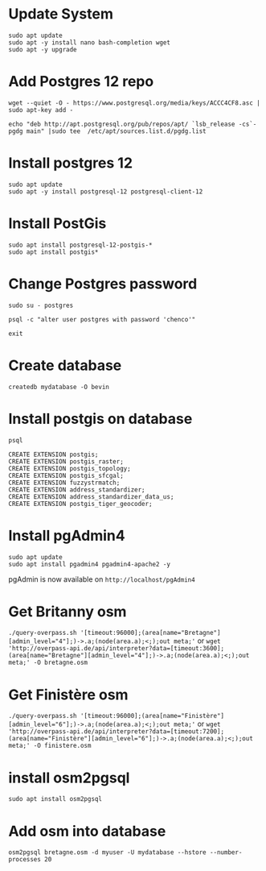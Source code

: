 # Update System

```
sudo apt update
sudo apt -y install nano bash-completion wget
sudo apt -y upgrade
```

# Add Postgres 12 repo

```
wget --quiet -O - https://www.postgresql.org/media/keys/ACCC4CF8.asc | sudo apt-key add -

echo "deb http://apt.postgresql.org/pub/repos/apt/ `lsb_release -cs`-pgdg main" |sudo tee  /etc/apt/sources.list.d/pgdg.list
```

# Install postgres 12

```
sudo apt update
sudo apt -y install postgresql-12 postgresql-client-12
```

# Install PostGis

```
sudo apt install postgresql-12-postgis-*
sudo apt install postgis*
```

# Change Postgres password

```sudo su - postgres```

```psql -c "alter user postgres with password 'chenco'"```

```exit```

# Create database

```createdb mydatabase -O bevin```

# Install postgis on database

```psql```

```
CREATE EXTENSION postgis; 
CREATE EXTENSION postgis_raster;
CREATE EXTENSION postgis_topology;
CREATE EXTENSION postgis_sfcgal;
CREATE EXTENSION fuzzystrmatch;
CREATE EXTENSION address_standardizer;
CREATE EXTENSION address_standardizer_data_us;
CREATE EXTENSION postgis_tiger_geocoder;
```

# Install pgAdmin4

```
sudo apt update
sudo apt install pgadmin4 pgadmin4-apache2 -y
```

pgAdmin is now available on ```http://localhost/pgAdmin4```

# Get Britanny osm
```./query-overpass.sh '[timeout:96000];(area[name="Bretagne"][admin_level="4"];)->.a;(node(area.a);<;);out meta;'```
or
```wget 'http://overpass-api.de/api/interpreter?data=[timeout:3600];(area[name="Bretagne"][admin_level="4"];)->.a;(node(area.a);<;);out meta;' -O bretagne.osm```

# Get Finistère osm
```./query-overpass.sh '[timeout:96000];(area[name="Finistère"][admin_level="6"];)->.a;(node(area.a);<;);out meta;'```
or
```wget 'http://overpass-api.de/api/interpreter?data=[timeout:7200];(area[name="Finistère"][admin_level="6"];)->.a;(node(area.a);<;);out meta;' -O finistere.osm```

# install osm2pgsql

```sudo apt install osm2pgsql```

# Add osm into database

```osm2pgsql bretagne.osm -d myuser -U mydatabase --hstore --number-processes 20```
